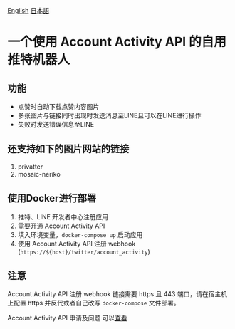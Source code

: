 [English](readme/readme_en.md)
[日本語](readme/readme_jp.md)

# 一个使用 Account Activity API 的自用推特机器人

## 功能
- 点赞时自动下载点赞内容图片
- 多张图片与链接同时出现时发送消息至LINE且可以在LINE进行操作
- 失败时发送错误信息至LINE

## 还支持如下的图片网站的链接
1. privatter
2. mosaic-neriko

## 使用Docker进行部署
1. 推特、LINE 开发者中心注册应用
2. 需要开通 Account Activity API
3. 填入环境变量，`docker-compose up` 启动应用
4. 使用 Account Activity API 注册 webhook (`https://${host}/twitter/account_activity`)

## 注意
Account Activity API 注册 webhook 链接需要 https 且 443 端口，请在宿主机上配置 https 并反代或者自己改写 `docker-compose` 文件部署。

Account Activity API 申请及问题 可以[查看](https://blog.xingoxu.com/2018/04/twitter-account-activity-api/)